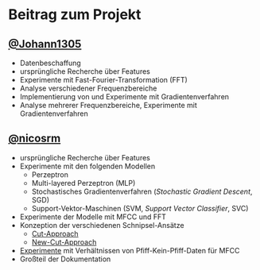 # Beitrag zum Projekt

## [@Johann1305](https://github.com/Johann1305)

- Datenbeschaffung
- ursprüngliche Recherche über Features
- Experimente mit Fast-Fourier-Transformation (FFT)
- Analyse verschiedener Frequenzbereiche
- Implementierung von und Experimente mit Gradientenverfahren
- Analyse mehrerer Frequenzbereiche, Experimente mit Gradientenverfahren


## [@nicosrm](https://github.com/nicosrm)

- ursprüngliche Recherche über Features
- Experimente mit den folgenden Modellen
    - Perzeptron
    - Multi-layered Perzeptron (MLP)
    - Stochastisches Gradientenverfahren (*Stochastic Gradient Descent*, SGD)
    - Support-Vektor-Maschinen (SVM, *Support Vector Classifier*, SVC)
- Experimente der Modelle mit MFCC und FFT
- Konzeption der verschiedenen Schnipsel-Ansätze
    - [Cut-Approach](../src/research/cut/cut.ipynb)
    - [New-Cut-Approach](../src/research/new_cut/new_cut.ipynb)
- [Experimente](../src/research/mfcc/new_cut_ratio/README.md) mit Verhältnissen von
  Pfiff-Kein-Pfiff-Daten für MFCC
- Großteil der Dokumentation
